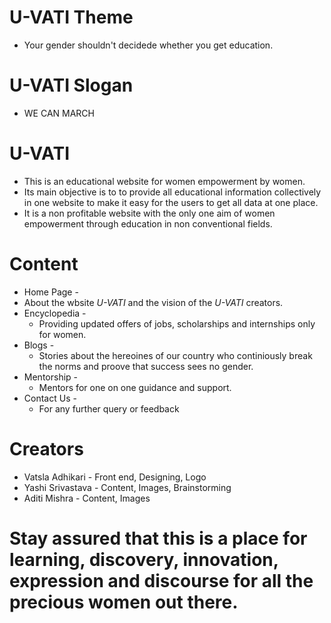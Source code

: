# U-VATI Theme
 + Your gender shouldn't decidede whether you get education.
 
# U-VATI Slogan
 + WE CAN MARCH

# U-VATI 
 + This is an educational website for women empowerment by women.
 + Its main objective is to to provide all educational information collectively in one website
   to make it easy for the users to get all data at one place.
 + It is a non profitable website with the only one aim of women empowerment through education in non conventional fields.
 
# Content
 + Home Page -
 + About the wbsite *U-VATI* and the vision of the *U-VATI* creators.
 + Encyclopedia -
   + Providing updated offers of jobs, scholarships and internships only for women.
 + Blogs -
   + Stories about the hereoines of our country who continiously break the norms and proove that success sees no gender.
 + Mentorship - 
   + Mentors for one on one guidance and support.
 + Contact Us -
   + For any further query or feedback
   
 # Creators
  + Vatsla Adhikari - Front end, Designing, Logo
  + Yashi Srivastava - Content, Images, Brainstorming
  + Aditi Mishra - Content, Images
   
# Stay assured that this is a place for learning, discovery, innovation, expression and discourse for all the precious women out there.
